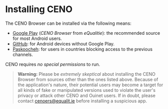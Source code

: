 # Installing CENO

The CENO Browser can be installed via the following means:

  - [Google Play][ceno-gplay] (*CENO Browser* from *eQualitie*): the recommended source for most Android users.
  - [GitHub][ceno-gh]: for Android devices without Google Play.
  - [Paskoocheh][ceno-pask]: for users in countries blocking access to the previous channels.

[ceno-gplay]: https://play.google.com/store/apps/details?id=ie.equalit.ceno
[ceno-gh]: https://github.com/censorship-no/ceno-browser/releases
[ceno-pask]: https://paskoocheh.com/tools/124/android.html

CENO requires *no special permissions* to run.

> **Warning:** Please be *extremely skeptical* about installing the CENO Browser from sources other than the ones listed above.  Because of the application's nature, their potential users may become a target for all kinds of fake or manipulated versions used to violate the user's privacy or attack other CENO and Ouinet users.  If in doubt, please contact <cenoers@equalit.ie> before installing a suspicious app.
